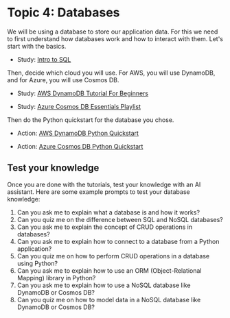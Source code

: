 # Topic 4: Databases

We will be using a database to store our application data. For this we need to first understand how databases work and how to interact with them. Let's start with the basics.

- Study: [Intro to SQL](https://www.khanacademy.org/computing/computer-programming/sql)

Then, decide which cloud you will use. For AWS, you will use DynamoDB, and for Azure, you will use Cosmos DB.

- Study: [AWS DynamoDB Tutorial For Beginners](https://www.youtube.com/watch?v=2k2GINpO308)

- Study: [Azure Cosmos DB Essentials Playlist](https://youtube.com/playlist?list=PLLasX02E8BPDd2fKwLCHnmWoyo4bL-oKr&feature=shared/)

Then do the Python quickstart for the database you chose.

- Action: [AWS DynamoDB Python Quickstart](https://docs.aws.amazon.com/amazondynamodb/latest/developerguide/example_dynamodb_Scenario_GettingStartedMovies_section.html)


- Action: [Azure Cosmos DB Python Quickstart](https://learn.microsoft.com/en-us/azure/cosmos-db/nosql/quickstart-python)

## Test your knowledge

Once you are done with the tutorials, test your knowledge with an AI assistant. Here are some example prompts to test your database knowledge:

1. Can you ask me to explain what a database is and how it works?
2. Can you quiz me on the difference between SQL and NoSQL databases?
3. Can you ask me to explain the concept of CRUD operations in databases?
4. Can you ask me to explain how to connect to a database from a Python application?
5. Can you quiz me on how to perform CRUD operations in a database using Python?
6. Can you ask me to explain how to use an ORM (Object-Relational Mapping) library in Python?
7. Can you ask me to explain how to use a NoSQL database like DynamoDB or Cosmos DB?
8. Can you quiz me on how to model data in a NoSQL database like DynamoDB or Cosmos DB?
